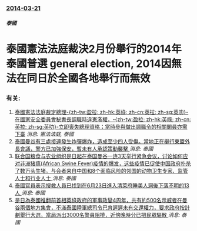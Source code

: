 ### [2014-03-21](/news/2014/03/21/index.md)

##### 泰國
#  泰國憲法法庭裁決2月份舉行的2014年泰國普選 general election, 2014因無法在同日於全國各地舉行而無效




### 有关:

1. [ 泰國憲法法庭裁定總理-{zh-tw:盈拉; zh-hk:英祿; zh-cn:英拉; zh-sg:英叻}-在國家安全委員會秘書長調職時違憲濫權，-{zh-tw:盈拉; zh-hk:英祿; zh-cn:英拉; zh-sg:英叻}-立即喪失總理資格；當時參與做出調職令的相關閣員亦需下臺](/news/2014/05/7/泰國憲法法庭裁定總理-zh-tw-盈拉-zh-hk-英祿-zh-cn-英拉-zh-sg-英叻-在國家安全委員.md) _消息: 憲法法庭, 泰國_
2. [泰國曼谷有三處接連發生炸彈爆炸，造成至少四人受傷。當地正在舉行東盟外長會議，警方已加強保安，暫未有人承認策動襲擊 ](/news/2019/08/2/泰國曼谷有三處接連發生炸彈爆炸-造成至少四人受傷-當地正在舉行東盟外長會議-警方已加強保安-暫未有人承認策動襲擊.md) _消息: 泰國_
3. [联合国粮食与农业组织是日起在泰国曼谷一连3天举行紧急会议，讨论如何应对非洲猪瘟(African Swine Fever)疫情的爆发，这些疫情已促使中国政府扑杀了数万头生猪。与会者来自中国和8个面临风险的邻国的动物卫生专家、监管人士和行业人士 ](/news/2018/09/5/联合国粮食与农业组织是日起在泰国曼谷一连3天举行紧急会议-讨论如何应对非洲猪瘟-African-Swine-Fever.md) _消息: 泰國_
4. [泰國官員表示搜救人員已找到在6月23日進入清萊府睡美人洞後下落不明的13人 ](/news/2018/07/2/泰國官員表示搜救人員已找到在6月23日進入清萊府睡美人洞後下落不明的13人.md) _消息: 泰國_
5. [是日為泰國推翻前首相英祿政府的軍事政變4周年，共有約500名示威者在曼谷兩個地方集會，不滿泰國陸軍總司令巴育遲遲未有交還權力，要求政府按計劃舉行大選。當局派出3000名警員阻撓，近傍晚時分已把民眾驅散 ](/news/2018/05/22/是日為泰國推翻前首相英祿政府的軍事政變4周年-共有約500名示威者在曼谷兩個地方集會-不滿泰國陸軍總司令巴育遲遲未有交還.md) _消息: 泰國_
